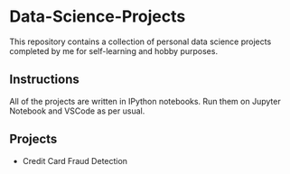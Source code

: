 # Data-Science-Projects

This repository contains a collection of personal data science projects completed by me for self-learning and hobby purposes.

## Instructions

All of the projects are written in IPython notebooks. Run them on Jupyter Notebook and VSCode as per usual.

## Projects

- Credit Card Fraud Detection
